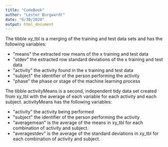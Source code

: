 ```yaml
---
title: "CodeBook"
author: "Lester Burgwardt"
date: "9/30/2020"
output: html_document
---
```


The tibble xy_tbl is a merging of the training and test data sets and has the following variables:

- "means" the extracted row means of the x training and test data
- "stdev" the extracted row standard deviations of the x training and test data
- "activity" the activity found in the x training and test data
- "subject" the identifier of the person performing the activity
- "phase" the phase or stage of the machine learning process
 
The tibble activityMeans is a second, independent tidy data set created from xy_tbl with the average of each variable for each activity and each subject. activityMeans has the following variables:

- "activity" the activity being performed
- "subject" the identifier of the person performing the activity
- "averagemean" is the average of the means in xy_tbl for each combination of activity and subject.
- "averagestdev" is the average of the standard deviations in xy_tbl for each combination of activity and subject.
